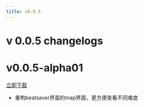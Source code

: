 ```yaml
---
title: v0.0.5
---
```

# v 0.0.5 changelogs

# v0.0.5-alpha01

[立即下载](https://tmp-alist.ktlab.io/d/bs-helper/cm-bs-helper_v0.0.5-alpha01.apk)
- 重构beatsaver界面的map界面，更方便查看不同难度